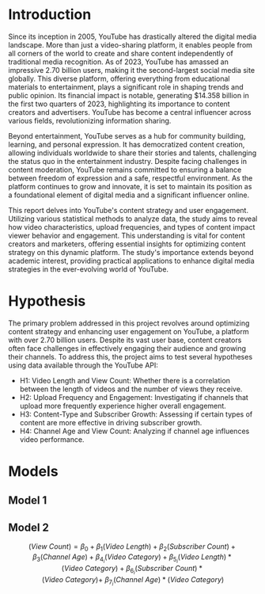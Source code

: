 # Introduction
Since its inception in 2005, YouTube has drastically altered the digital media landscape. More than just a video-sharing platform, it enables people from all corners of the world to create and share content independently of traditional media recognition. As of 2023, YouTube has amassed an impressive 2.70 billion users, making it the second-largest social media site globally. This diverse platform, offering everything from educational materials to entertainment, plays a significant role in shaping trends and public opinion. Its financial impact is notable, generating $14.358 billion in the first two quarters of 2023, highlighting its importance to content creators and advertisers. YouTube has become a central influencer across various fields, revolutionizing information sharing.

Beyond entertainment, YouTube serves as a hub for community building, learning, and personal expression. It has democratized content creation, allowing individuals worldwide to share their stories and talents, challenging the status quo in the entertainment industry. Despite facing challenges in content moderation, YouTube remains committed to ensuring a balance between freedom of expression and a safe, respectful environment. As the platform continues to grow and innovate, it is set to maintain its position as a foundational element of digital media and a significant influencer online.

This report delves into YouTube's content strategy and user engagement. Utilizing various statistical methods to analyze data, the study aims to reveal how video characteristics, upload frequencies, and types of content impact viewer behavior and engagement. This understanding is vital for content creators and marketers, offering essential insights for optimizing content strategy on this dynamic platform. The study's importance extends beyond academic interest, providing practical applications to enhance digital media strategies in the ever-evolving world of YouTube.

# Hypothesis 
The primary problem addressed in this project revolves around optimizing content strategy and enhancing user engagement on YouTube, a platform with over 2.70 billion users. Despite its vast user base, content creators often face challenges in effectively engaging their audience and growing their channels. To address this, the project aims to test several hypotheses using data available through the YouTube API:
* H1: Video Length and View Count: Whether there is a correlation between the length of videos and the number of views they receive.
* H2: Upload Frequency and Engagement: Investigating if channels that upload more frequently experience higher overall engagement.
* H3: Content-Type and Subscriber Growth: Assessing if certain types of content are more effective in driving subscriber growth.
* H4: Channel Age and View Count: Analyzing if channel age influences video performance.

# Models
## Model 1

## Model 2
$$\left(View\ Count\right)=\beta_0+\beta_1\left(Video\ Length\right)+\beta_2\left(Subscriber\ Count\right)+\beta_3\left(Channel\ Age\right)+\beta_{4_i}\left(Video\
Category\right)+\beta_{5_i}\left(Video\ Length\right)\ast\left(Video\ Category\right)+\beta_{6_i}\left(Subscriber\ Count\right)\ast\left(Video\ Category\right)+\ \beta_{7_i}\left(Channel\ 
Age\right)\ast\left(Video\ Category\right)$$



